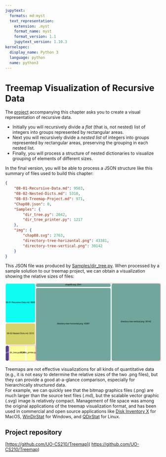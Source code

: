 ```yaml
---
jupytext:
  formats: md:myst
  text_representation:
    extension: .myst
    format_name: myst
    format_version: 1.1
    jupytext_version: 1.10.3
kernelspec:
  display_name: Python 3
  language: python
  name: python3
---
```

# Treemap Visualization of Recursive Data

The [project](https://github.com/UO-CS210/Treemap)
accompanying this chapter asks you to create a visual representation 
of recursive data.  

- Initially you will recursively divide a _flat_ 
(that is, not nested) list of integers into groups 
  represented by rectangular areas.  
- Next you will recursively divide a _nested list_ of integers into 
  groups represented by rectangular areas, preserving the grouping
  in each nested list.
- Finally, you will process a structure of nested dictionaries to 
  visualize grouping of elements of different sizes.

In the final version, you will be able to process a JSON structure like 
this summary of files used to build this chapter: 

```json
{
    "08-01-Recursive-Data.md": 9503,
    "08-02-Nested-Dicts.md": 5310,
    "08-03-Treemap-Project.md": 971,
    "Chap08.json": 0,
    "Samples": {
        "dir_tree.py": 2042,
        "dir_tree_printer.py": 1217
    },
    "img": {
        "chap08.svg": 2763,
        "directory-tree-horizontal.png": 43381,
        "directory-tree-vertical.png": 30142
    }
}
```

This JSON file was produced by
[Samples/dir_tree.py](Samples/dir_tree.py).
When processed by a sample solution to our treemap project, we can 
obtain a visualization showing the relative sizes of files: 

![Treemap of chapter file sizes](img/chap08.svg)

Treemaps are not effective visualizations for all kinds of 
quantitative data (e.g., it is not easy to determine the relative 
sizes of the two .png files), but they can provide a good 
at-a-glance comparison, especially for hierarchically structured data.  
For example, we can quickly see that the 
bitmap graphics files (.png) are much larger than the source text 
files (.md), but the scalable vector graphic (.svg) image is 
relatively compact. Management of file space was among the original 
applications of the treemap visualization format, and has been used 
in commercial and open source applications like
[Disk Inventory X](https://www.derlien.com/)
for MacOS,
[WinDirStat](https://windirstat.net/)
for Windows, and 
[QDirStat](https://github.com/shundhammer/qdirstat)
for Linux. 

## Project repository

[https://github.com/UO-CS210/Treemap](
https://github.com/UO-CS210/Treemap)


